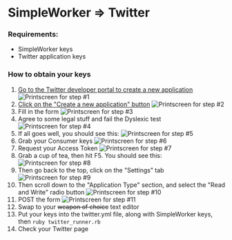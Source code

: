 # SimpleWorker => Twitter
### Requirements:
- SimpleWorker keys
- Twitter application keys

### How to obtain your keys
1. [Go to the Twitter developer portal to create a new application](https://dev.twitter.com/apps)
![Printscreen for step #1](http://rubynerd.net/dropbox/simpleworker/twitter/1.png)
2. [Click on the "Create a new application" button](https://dev.twitter.com/apps/new)
![Printscreen for step #2](http://rubynerd.net/dropbox/simpleworker/twitter/2.png)
3. Fill in the form
![Printscreen for step #3](http://rubynerd.net/dropbox/simpleworker/twitter/3.png)
4. Agree to some legal stuff and fail the Dyslexic test
![Printscreen for step #4](http://rubynerd.net/dropbox/simpleworker/twitter/4.png)
5. If all goes well, you should see this:
![Printscreen for step #5](http://rubynerd.net/dropbox/simpleworker/twitter/5.png)
6. Grab your Consumer keys
![Printscreen for step #6](http://rubynerd.net/dropbox/simpleworker/twitter/6.png)
7. Request your Access Token
![Printscreen for step #7](http://rubynerd.net/dropbox/simpleworker/twitter/7.png)
8. Grab a cup of tea, then hit F5. You should see this:
![Printscreen for step #8](http://rubynerd.net/dropbox/simpleworker/twitter/8.png)
9. Then go back to the top, click on the "Settings" tab
![Printscreen for step #9](http://rubynerd.net/dropbox/simpleworker/twitter/9.png)
10. Then scroll down to the "Application Type" section, and select the "Read and Write" radio button
![Printscreen for step #10](http://rubynerd.net/dropbox/simpleworker/twitter/10.png)
11. POST the form
![Printscreen for step #11](http://rubynerd.net/dropbox/simpleworker/twitter/11.png)
12. Swap to your <del>weapon of choice</del> text editor
13. Put your keys into the twitter.yml file, along with SimpleWorker keys, then ```ruby twitter_runner.rb```
14. Check your Twitter page



